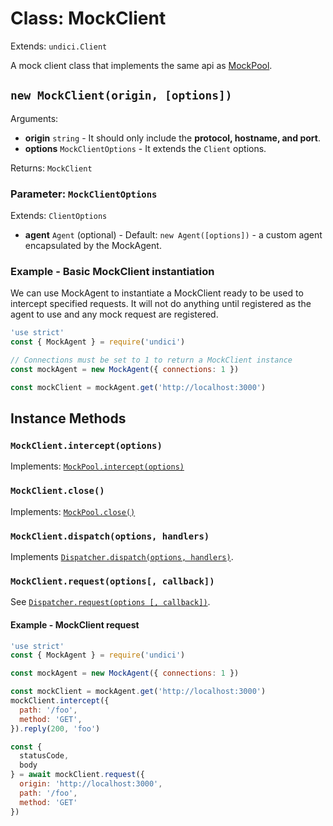 # Class: MockClient

Extends: `undici.Client`

A mock client class that implements the same api as [MockPool](docs/api/MockPool.md).

## `new MockClient(origin, [options])`

Arguments:

* **origin** `string` - It should only include the **protocol, hostname, and port**.
* **options** `MockClientOptions` - It extends the `Client` options.

Returns: `MockClient`

### Parameter: `MockClientOptions`

Extends: `ClientOptions`

* **agent** `Agent` (optional) - Default: `new Agent([options])` - a custom agent encapsulated by the MockAgent.

### Example - Basic MockClient instantiation

We can use MockAgent to instantiate a MockClient ready to be used to intercept specified requests. It will not do anything until registered as the agent to use and any mock request are registered.

```js
'use strict'
const { MockAgent } = require('undici')

// Connections must be set to 1 to return a MockClient instance
const mockAgent = new MockAgent({ connections: 1 })

const mockClient = mockAgent.get('http://localhost:3000')
```

## Instance Methods

### `MockClient.intercept(options)`

Implements: [`MockPool.intercept(options)`](docs/api/MockPool.md#mockpoolinterceptoptions)

### `MockClient.close()`

Implements: [`MockPool.close()`](docs/api/MockPool.md#mockpoolclose)

### `MockClient.dispatch(options, handlers)`

Implements [`Dispatcher.dispatch(options, handlers)`](docs/api/Dispatcher.md#clientdispatchoptions-handlers).

### `MockClient.request(options[, callback])`

See [`Dispatcher.request(options [, callback])`](docs/api/Dispatcher.md#clientrequestoptions--callback).

#### Example - MockClient request

```js
'use strict'
const { MockAgent } = require('undici')

const mockAgent = new MockAgent({ connections: 1 })

const mockClient = mockAgent.get('http://localhost:3000')
mockClient.intercept({
  path: '/foo',
  method: 'GET',
}).reply(200, 'foo')

const {
  statusCode,
  body
} = await mockClient.request({
  origin: 'http://localhost:3000',
  path: '/foo',
  method: 'GET'
})
```
